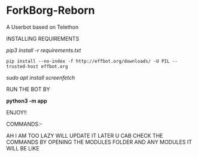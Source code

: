 # ForkBorg-Reborn
A Userbot based on Telethon

INSTALLING REQUIREMENTS

*pip3 install -r requirements.txt*

`pip install --no-index -f http://effbot.org/downloads/ -U PIL --trusted-host effbot.org`

*sudo apt install screenfetch*

RUN THE BOT BY 

<b>python3 -m app</b>

ENJOY!!


COMMANDS:- 

AH I AM TOO LAZY WILL UPDATE IT LATER U CAB CHECK THE COMMANDS BY OPENING THE MODULES FOLDER AND ANY MODULES IT WILL BE LIKE
